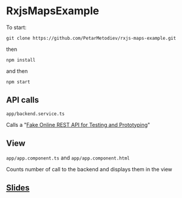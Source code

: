 # RxjsMapsExample

To start:
```
git clone https://github.com/PetarMetodiev/rxjs-maps-example.git
```
then
```
npm install
```
and then
```
npm start
```

## API calls
`app/backend.service.ts`

Calls a "[Fake Online REST API for Testing and Prototyping](https://jsonplaceholder.typicode.com/)"

## View
`app/app.component.ts` and `app/app.component.html`

Counts number of call to the backend and displays them in the view

## [Slides](https://slides.com/petarmetodiev/rxjs-maps)
